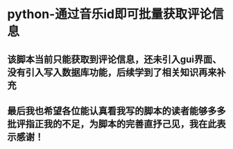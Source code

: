 # python-通过音乐id即可批量获取评论信息
## 该脚本当前只能获取到评论信息，还未引入gui界面、没有引入写入数据库功能，后续学到了相关知识再来补充
## 最后我也希望各位能认真看我写的脚本的读者能够多多批评指正我的不足，为脚本的完善直抒己见，我在此表示感谢！
